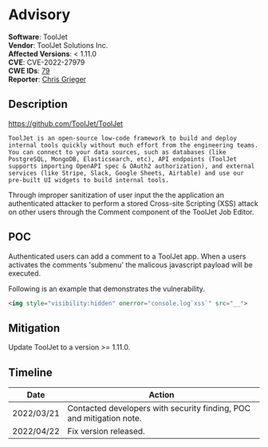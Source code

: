 # Advisory

**Software**: ToolJet\
**Vendor**: ToolJet Solutions Inc.\
**Affected Versions**: < 1.11.0\
**CVE**: CVE-2022-27979\
**CWE IDs**: [79](https://cwe.mitre.org/data/definitions/79.html)\
**Reporter**: [Chris Grieger](https://github.com/fourcube)

## Description

https://github.com/ToolJet/ToolJet

```
ToolJet is an open-source low-code framework to build and deploy internal tools quickly without much effort from the engineering teams. You can connect to your data sources, such as databases (like PostgreSQL, MongoDB, Elasticsearch, etc), API endpoints (ToolJet supports importing OpenAPI spec & OAuth2 authorization), and external services (like Stripe, Slack, Google Sheets, Airtable) and use our pre-built UI widgets to build internal tools.
```

Through improper sanitization of user input the the application an authenticated attacker to perform a stored Cross-site Scripting (XSS) attack on other users through the Comment component of the ToolJet Job Editor.

## POC

Authenticated users can add a comment to a ToolJet app. When a users activates the comments 'submenu' the malicous javascript payload will be executed.

Following is an example that demonstrates the vulnerability.

```html
<img style="visibility:hidden" onerror="console.log`xss`" src="__">
  ```

## Mitigation

Update ToolJet to a version >= 1.11.0.

## Timeline

|Date|Action|
|----|------|
|2022/03/21|Contacted developers with security finding, POC and mitigation note.
|2022/04/22|Fix version released.
